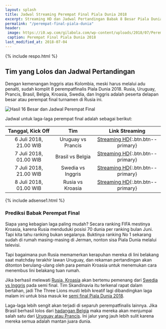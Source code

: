 ```yaml
---
layout: splash
title: Jadwal Streaming Perempat Final Piala Dunia 2018
excerpt: Streaming HD dan Jadwal Pertandingan Babak 8 Besar Piala Dunia 2018
permalink: "/perempat-final-piala-dunia"
header:
 image: https://i0.wp.com/gilabola.com/wp-content/uploads/2018/07/Perempatfinalis-Piala-Dunia-2018-1068x545.jpg?resize=720,360
 caption: Perempat Final Piala Dunia 2018
last_modified_at: 2018-07-04
---
```

{% include respo.html %}
## Tim yang Lolos dan Jadwal Pertandingan

Dengan kemenangan Inggris atas Kolombia, meski harus melalui adu penalti, sudah komplit 8 perempatfinalis Piala Dunia 2018. Rusia, Uruguay, Prancis, Brasil, Belgia, Kroasia, Swedia, dan Inggris adalah peserta delapan besar atau perempat final turnamen di Rusia ini.

![Hasil 16 Besar dan Jadwal Perempat Final](https://pbs.twimg.com/media/DhNYPKZW4AI2-vu?format=jpg)

Jadwal untuk laga-laga perempat final adalah sebagai berikut:

| **Tanggal, Kick Off** | **Tim** | **Link Streaming** |
|:---:|:---:|:---:|
| 6 Juli 2018, 21.00 WIB | Uruguay vs Prancis | [Streaming HD](/8-besar-uruguay-vs-prancis){:.btn.btn--primary} |
| 7 Juli 2018, 01.00 WIB | Brasil vs Belgia | [Streaming HD](/8-besar-brasil-vs-belgia){:.btn.btn--primary} |
| 7 Juli 2018, 21.00 WIB | Swedia vs Inggris | [Streaming HD](/8-besar-swedia-vs-inggris){:.btn.btn--primary} |
| 8 Juli 2018, 01.00 WIB | Rusia vs Kroasia | [Streaming HD](/8-besar-rusia-vs-kroasia){:.btn.btn--primary} |

{% include adsense1.html %}

### Prediksi Babak Perempat Final

Siapa yang kebagian laga paling mudah? Secara ranking FIFA mestinya Kroasia, karena Rusia menduduki posisi 70 dunia per ranking bulan Juni. Tapi kita tahu ranking bukan segalanya. Buktinya ranking No 1 sekarang sudah di rumah masing-masing di Jerman, nonton sisa Piala Dunia melalui televisi.

Tapi bagaimana pun Rusia memamerkan kerapuhan mereka di lini belakang saat matchday terakhir lawan Uruguay, dan rekaman pertandingan akan ditonton berulang-ulang oleh para pemain Kroasia untuk menemukan cara menembus lini belakang tuan rumah.

Jika berhasil melewati [Rusia, Kroasia](/8-besar-rusia-kroasia) akan bertemu pemenang dari [Swedia vs Inggris](/18-besar-swedia-vs-inggris) pada semi final. Tim Skandinavia itu terkenal rapat dalam bertahan, jadi The Three Lions musti lebih kreatif lagi dibandingkan laga malam ini untuk bisa masuk ke [semi final Piala Dunia 2018](/semifinal-piala-dunia).

Laga-laga lebih sengit akan terjadi di separuh perempatfinalis lainnya. Jika Brasil berhasil lolos dari [hadangan Belgia](/8-besar-brasil-vs-belgia) maka mereka akan menjumpai salah satu dari [Uruguay atau Prancis](/8-besar-uruguay-vs-prancis). Ini jalur yang jauh lebih sulit karena mereka semua adalah mantan juara dunia.
